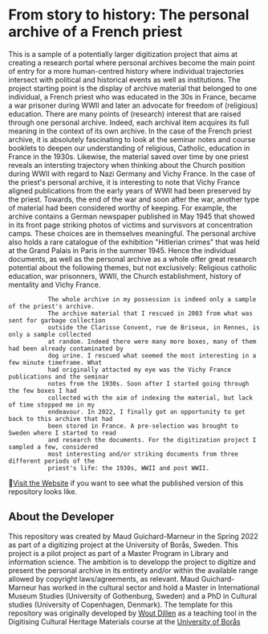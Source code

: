 # From story to history: The personal archive of a French priest

This is a sample of a potentially larger digitization project that aims at creating a
research portal where personal archives become the main point of entry for a more
human-centred history where individual trajectories intersect with political and historical events as well as institutions. The project starting point is the display
               of archive material that belonged to one individual, a French priest who was educated
               in the 30s in France, became a war prisoner during WWII and later an advocate for
               freedom of (religious) education. There are many points of (research) interest that
               are raised through one personal archive. Indeed, each archival item acquires its full
               meaning in the context of its own archive. In the case of the French priest archive, it is
               absolutely fascinating to look at the seminar notes and course booklets to deepen our
               understanding of religious, Catholic, education in France in the 1930s. Likewise, the
               material saved over time by one priest reveals an intersting trajectory when thinking
               about the Church position during WWII with regard to Nazi Germany and Vichy France.
               In the case of the priest's personal archive, it is interesting to note that Vichy France
               aligned publications from the early years of WWII had been preserved by the priest.
               Towards, the end of the war and soon after the war, another type of material had been
               considered worthy of keeping. For example, the archive contains a German newspaper
               published in May 1945 that showed in its front page striking photos of victims and
               survisvors at concentration camps. These choices are in themselves meaningful. The personal archive also holds a rare catalogue
               of the exhibition "Hitlerian crimes" that was held at the Grand Palais in Paris in
               the summer 1945. Hence the individual documents, as well as the personal archive as a
               whole offer great research potential about the following themes, but not exclusively:
               Religious catholic education, war prisonners, WWII, the Church establishment, history
               of mentality and Vichy France.
               
               The whole archive in my possession is indeed only a sample of the priest's archive.
               The archive material that I rescued in 2003 from what was sent for garbage collection
               outside the Clarisse Convent, rue de Briseux, in Rennes, is only a sample collected
               at random. Indeed there were many more boxes, many of them had been already contaminated by
               dog urine. I rescued what seemed the most interesting in a few minute timeframe. What
               had originally attacted my eye was the Vichy France publications and the seminar
               notes from the 1930s. Soon after I started going through the few boxes I had
               collected with the aim of indexing the material, but lack of time stopped me in my
               endeavour. In 2022, I finally got an opportunity to get back to this archive that had
               been stored in France. A pre-selection was brought to Sweden where I started to read
               and research the documents. For the digitization project I sampled a few, considered
               most interesting and/or striking documents from three different periods of the
               priest's life: the 1930s, WWII and post WWII.


🚀[Visit the Website](https://woutdln.github.io/DCHM-template/) if you want to see what the published version of this repository looks like.


## About the Developer
This repository was created by Maud Guichard-Marneur in the Spring 2022 as part of a digitizing project at the University of Borås, Sweden. This project is a pilot project as part of a Master Program in Library and information science.
The ambition is to developp the project to digitize and present the personal archive in its entirety and/or within the available range allowed by copyright laws/agreements, as relevant.
Maud Guichard-Marneur has worked in the cultural sector and hold a Master in International Museum Studies (University of Gothenburg, Sweden) and a PhD in Cultural studies (University of Copenhagen, Denmark). 
The template for this repository was originally developed by [Wout Dillen](https://github.com/WoutDLN) as a teaching tool in the Digitising Cultural Heritage Materials course at the [University of Borås](https://www.hb.se/)
